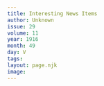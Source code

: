 ```yaml
---
title: Interesting News Items
author: Unknown
issue: 29
volume: 11
year: 1916
month: 49
day: V
tags:
layout: page.njk
image:
---
```


